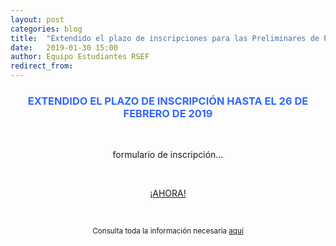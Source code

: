 ```yaml
---
layout: post
categories: blog
title:  "Extendido el plazo de inscripciones para las Preliminares de Plancks 2019"
date:   2019-01-30 15:00
author: Equipo Estudiantes RSEF
redirect_from:
---
```


<h3 style="text-align: center;">
  <span style="color: #3366ff;">
    EXTENDIDO EL PLAZO DE INSCRIPCIÓN HASTA EL 26 DE FEBRERO DE 2019
  </span>
</h3>
<p>
  &nbsp;
</p>
<p style="text-align: center;"></bNo os lo penséis dos veces, rellenad el <a href="https://goo.gl/forms/Utcq9gl5M044Da9t1">formulario de inscripción</a>...
<p>
  &nbsp;
</p>
<p style="text-align: center; big; color=red">
<a href="https://estudiantesrsef.github.io/img/memes/samuel_jackson_do_it_now">¡AHORA!</a>
</p>
<p>
  &nbsp;
</p>
<p style="text-align: center;"><small>Consulta toda la información necesaria <a href="https://estudiantesrsef.github.io/events/2019-03-01-PreliminaresPLANCKS2019.md">aquí</a>
